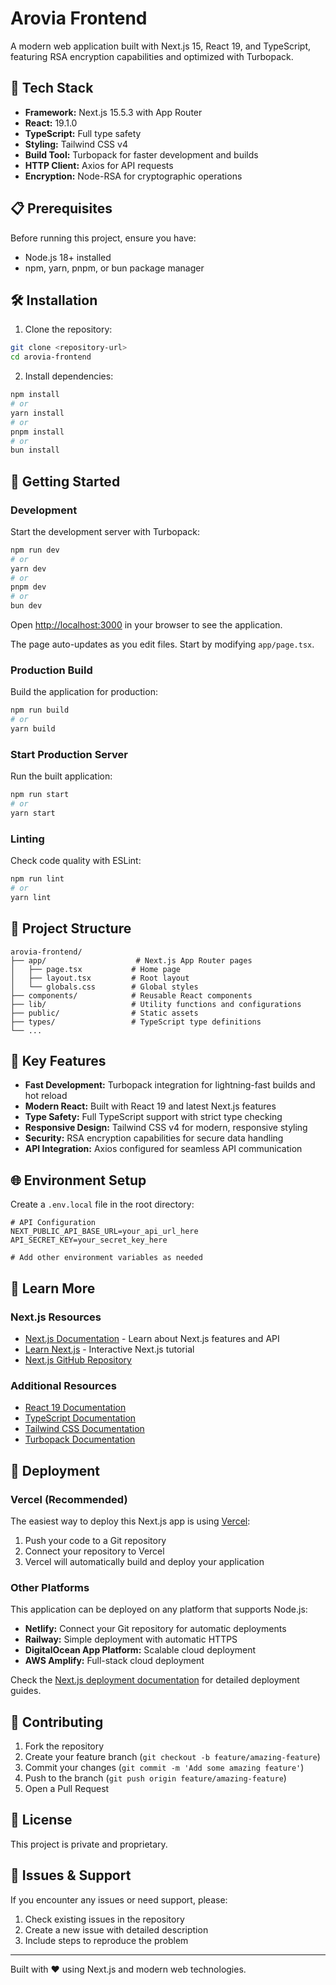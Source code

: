 # Arovia Frontend

A modern web application built with Next.js 15, React 19, and TypeScript, featuring RSA encryption capabilities and optimized with Turbopack.

## 🚀 Tech Stack

- **Framework:** Next.js 15.5.3 with App Router
- **React:** 19.1.0 
- **TypeScript:** Full type safety
- **Styling:** Tailwind CSS v4
- **Build Tool:** Turbopack for faster development and builds
- **HTTP Client:** Axios for API requests
- **Encryption:** Node-RSA for cryptographic operations

## 📋 Prerequisites

Before running this project, ensure you have:

- Node.js 18+ installed
- npm, yarn, pnpm, or bun package manager

## 🛠️ Installation

1. Clone the repository:
```bash
git clone <repository-url>
cd arovia-frontend
```

2. Install dependencies:
```bash
npm install
# or
yarn install
# or
pnpm install
# or
bun install
```

## 🚦 Getting Started

### Development

Start the development server with Turbopack:

```bash
npm run dev
# or
yarn dev
# or
pnpm dev
# or
bun dev
```

Open [http://localhost:3000](http://localhost:3000) in your browser to see the application.

The page auto-updates as you edit files. Start by modifying `app/page.tsx`.

### Production Build

Build the application for production:

```bash
npm run build
# or
yarn build
```

### Start Production Server

Run the built application:

```bash
npm run start
# or
yarn start
```

### Linting

Check code quality with ESLint:

```bash
npm run lint
# or
yarn lint
```

## 📁 Project Structure

```
arovia-frontend/
├── app/                    # Next.js App Router pages
│   ├── page.tsx           # Home page
│   ├── layout.tsx         # Root layout
│   └── globals.css        # Global styles
├── components/            # Reusable React components
├── lib/                   # Utility functions and configurations
├── public/                # Static assets
├── types/                 # TypeScript type definitions
└── ...
```

## 🔧 Key Features

- **Fast Development:** Turbopack integration for lightning-fast builds and hot reload
- **Modern React:** Built with React 19 and latest Next.js features
- **Type Safety:** Full TypeScript support with strict type checking
- **Responsive Design:** Tailwind CSS v4 for modern, responsive styling
- **Security:** RSA encryption capabilities for secure data handling
- **API Integration:** Axios configured for seamless API communication

## 🌐 Environment Setup

Create a `.env.local` file in the root directory:

```env
# API Configuration
NEXT_PUBLIC_API_BASE_URL=your_api_url_here
API_SECRET_KEY=your_secret_key_here

# Add other environment variables as needed
```

## 📖 Learn More

### Next.js Resources
- [Next.js Documentation](https://nextjs.org/docs) - Learn about Next.js features and API
- [Learn Next.js](https://nextjs.org/learn) - Interactive Next.js tutorial
- [Next.js GitHub Repository](https://github.com/vercel/next.js)

### Additional Resources
- [React 19 Documentation](https://react.dev)
- [TypeScript Documentation](https://www.typescriptlang.org/docs)
- [Tailwind CSS Documentation](https://tailwindcss.com/docs)
- [Turbopack Documentation](https://turbo.build/pack)

## 🚀 Deployment

### Vercel (Recommended)

The easiest way to deploy this Next.js app is using [Vercel](https://vercel.com/new?utm_medium=default-template&filter=next.js&utm_source=create-next-app&utm_campaign=create-next-app-readme):

1. Push your code to a Git repository
2. Connect your repository to Vercel
3. Vercel will automatically build and deploy your application

### Other Platforms

This application can be deployed on any platform that supports Node.js:

- **Netlify:** Connect your Git repository for automatic deployments
- **Railway:** Simple deployment with automatic HTTPS
- **DigitalOcean App Platform:** Scalable cloud deployment
- **AWS Amplify:** Full-stack cloud deployment

Check the [Next.js deployment documentation](https://nextjs.org/docs/app/building-your-application/deploying) for detailed deployment guides.

## 🤝 Contributing

1. Fork the repository
2. Create your feature branch (`git checkout -b feature/amazing-feature`)
3. Commit your changes (`git commit -m 'Add some amazing feature'`)
4. Push to the branch (`git push origin feature/amazing-feature`)
5. Open a Pull Request

## 📝 License

This project is private and proprietary.

## 🐛 Issues & Support

If you encounter any issues or need support, please:

1. Check existing issues in the repository
2. Create a new issue with detailed description
3. Include steps to reproduce the problem

---

Built with ❤️ using Next.js and modern web technologies.